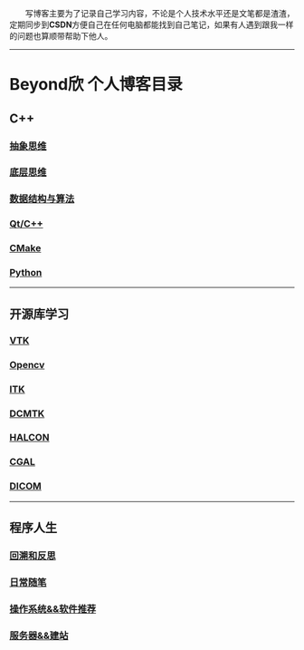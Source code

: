 
&emsp;&emsp;写博客主要为了记录自己学习内容，不论是个人技术水平还是文笔都是渣渣，定期同步到**CSDN**方便自己在任何电脑都能找到自己笔记，如果有人遇到跟我一样的问题也算顺带帮助下他人。

---


# Beyond欣 个人博客目录


## C++ 
### [抽象思维](https://blog.csdn.net/a15005784320/category_10766626.html)
### [底层思维](https://blog.csdn.net/a15005784320/category_10766627.html)
### [数据结构与算法](https://blog.csdn.net/a15005784320/category_10766628.html)
### [Qt/C++](https://blog.csdn.net/a15005784320/category_10444765.html)
### [CMake](https://blog.csdn.net/a15005784320/category_10766631.html)
### [Python](https://blog.csdn.net/a15005784320/category_10444769.html)

---

## 开源库学习
### [VTK](https://blog.csdn.net/a15005784320/category_10444750.html)
### [Opencv](https://blog.csdn.net/a15005784320/category_10444753.html)
### [ITK](https://blog.csdn.net/a15005784320/category_10773178.html)
### [DCMTK](https://blog.csdn.net/a15005784320/category_10444751.html)
### [HALCON](https://blog.csdn.net/a15005784320/category_10444755.html)
### [CGAL](https://blog.csdn.net/a15005784320/category_9196509.html)
### [DICOM](https://blog.csdn.net/a15005784320/category_10766697.html)

---

## 程序人生
### [回溯和反思](https://blog.csdn.net/a15005784320/category_10766668.html)
### [日常随笔](https://blog.csdn.net/a15005784320/category_9212837.html)
### [操作系统&&软件推荐](https://blog.csdn.net/a15005784320/category_10766680.html)
### [服务器&&建站](https://blog.csdn.net/a15005784320/category_10766681.html)










